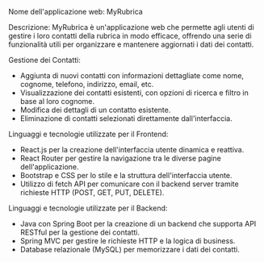 Nome dell'applicazione web: MyRubrica

Descrizione:
MyRubrica è un'applicazione web che permette agli utenti di gestire i loro contatti della rubrica in modo efficace, 
offrendo una serie di funzionalità utili per organizzare e mantenere aggiornati i dati dei contatti.

Gestione dei Contatti:
- Aggiunta di nuovi contatti con informazioni dettagliate come nome, cognome, telefono, indirizzo, email, etc.
- Visualizzazione dei contatti esistenti, con opzioni di ricerca e filtro in base al loro cognome.
- Modifica dei dettagli di un contatto esistente.
- Eliminazione di contatti selezionati direttamente dall'interfaccia.

Linguaggi e tecnologie utilizzate per il Frontend:
- React.js per la creazione dell'interfaccia utente dinamica e reattiva.
- React Router per gestire la navigazione tra le diverse pagine dell'applicazione.
- Bootstrap e CSS per lo stile e la struttura dell'interfaccia utente.
- Utilizzo di fetch API per comunicare con il backend server tramite richieste HTTP (POST, GET, PUT, DELETE).

Linguaggi e tecnologie utilizzate per il Backend:
- Java con Spring Boot per la creazione di un backend che supporta API RESTful per la gestione dei contatti.
- Spring MVC per gestire le richieste HTTP e la logica di business.
- Database relazionale (MySQL) per memorizzare i dati dei contatti.

